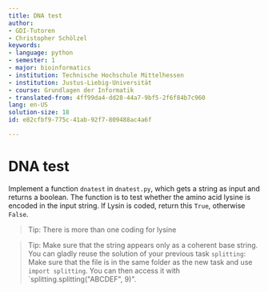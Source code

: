 ```yaml
---
title: DNA test
author:
- GDI-Tutoren
- Christopher Schölzel
keywords:
- language: python
- semester: 1
- major: bioinformatics
- institution: Technische Hochschule Mittelhessen
- institution: Justus-Liebig-Universität
- course: Grundlagen der Informatik
- translated-from: 4ff99da4-dd28-44a7-9bf5-2f6f84b7c960
lang: en-US
solution-size: 18
id: e82cfbf9-775c-41ab-92f7-809488ac4a6f

---
```

# DNA test
Implement a function `dnatest` in `dnatest.py`, which gets a string as input and returns a boolean. The function is to test whether the amino acid lysine is encoded in the input string. If Lysin is coded, return this `True`, otherwise `False`.

> Tip: There is more than one coding for lysine

> Tip: Make sure that the string appears only as a coherent base string. You can gladly reuse the solution of your previous task `splitting`: \
> Make sure that the file is in the same folder as the new task and use `import splitting`.
> You can then access it with `splitting.splitting("ABCDEF", 9)".